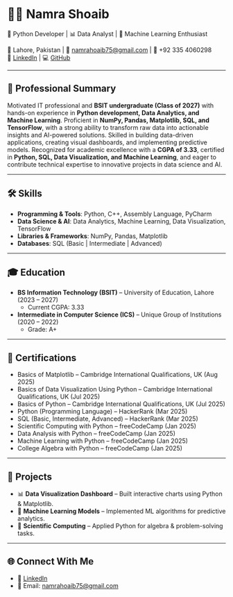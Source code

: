 # 👩‍💻 Namra Shoaib  
🚀 Python Developer | 📊 Data Analyst | 🤖 Machine Learning Enthusiast  

📍 Lahore, Pakistan | 📧 namrahoaib75@gmail.com | 📱 +92 335 4060298  
🔗 [LinkedIn](https://www.linkedin.com/in/namra-shoaib-188503345) | 💻 [GitHub](https://github.com/your-username)  

---

## 💼 Professional Summary  
Motivated IT professional and **BSIT undergraduate (Class of 2027)** with hands-on experience in **Python development, Data Analytics, and Machine Learning**. Proficient in **NumPy, Pandas, Matplotlib, SQL, and TensorFlow**, with a strong ability to transform raw data into actionable insights and AI-powered solutions. Skilled in building data-driven applications, creating visual dashboards, and implementing predictive models. Recognized for academic excellence with a **CGPA of 3.33**, certified in **Python, SQL, Data Visualization, and Machine Learning**, and eager to contribute technical expertise to innovative projects in data science and AI.

---

## 🛠 Skills  
- **Programming & Tools**: Python, C++, Assembly Language, PyCharm  
- **Data Science & AI**: Data Analytics, Machine Learning, Data Visualization, TensorFlow  
- **Libraries & Frameworks**: NumPy, Pandas, Matplotlib  
- **Databases**: SQL (Basic | Intermediate | Advanced)  

---

## 🎓 Education  
- **BS Information Technology (BSIT)** – University of Education, Lahore (2023 – 2027)  
  - Current CGPA: 3.33  
- **Intermediate in Computer Science (ICS)** – Unique Group of Institutions (2020 – 2022)  
  - Grade: A+  

---

## 📜 Certifications  
- Basics of Matplotlib – Cambridge International Qualifications, UK (Aug 2025)  
- Basics of Data Visualization Using Python – Cambridge International Qualifications, UK (Jul 2025)  
- Basics of Python – Cambridge International Qualifications, UK (Jul 2025)  
- Python (Programming Language) – HackerRank (Mar 2025)  
- SQL (Basic, Intermediate, Advanced) – HackerRank (Mar 2025)  
- Scientific Computing with Python – freeCodeCamp (Jan 2025)  
- Data Analysis with Python – freeCodeCamp (Jan 2025)  
- Machine Learning with Python – freeCodeCamp (Jan 2025)  
- College Algebra with Python – freeCodeCamp (Jan 2025)  

---

## 🚀 Projects  
- 📊 **Data Visualization Dashboard** – Built interactive charts using Python & Matplotlib.  
- 🤖 **Machine Learning Models** – Implemented ML algorithms for predictive analytics.  
- 📂 **Scientific Computing** – Applied Python for algebra & problem-solving tasks.  

---

## 🌐 Connect With Me  
- 💼 [LinkedIn](https://www.linkedin.com/in/namra-shoaib-188503345)  
- 📧 Email: namrahoaib75@gmail.com
